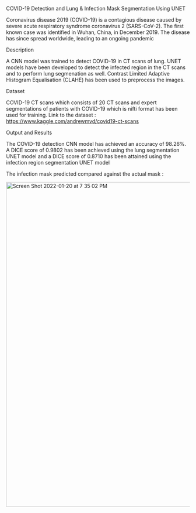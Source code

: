 COVID-19 Detection and Lung & Infection Mask Segmentation Using UNET


Coronavirus disease 2019 (COVID-19) is a contagious disease caused by severe acute respiratory syndrome coronavirus 2 (SARS-CoV-2). 
The first known case was identified in Wuhan, China, in December 2019. The disease has since spread worldwide, leading to an ongoing pandemic


Description

A CNN model was trained to detect COVID-19 in CT scans of lung. UNET models have been developed to detect the infected region in the CT scans and to perform lung segmenation as well. Contrast Limited Adaptive Histogram Equalisation (CLAHE) has been used to preprocess the images.


Dataset

COVID-19 CT scans which consists of 20 CT scans and expert segmentations of patients with COVID-19 which is nifti format has been used for training.
Link to the dataset : https://www.kaggle.com/andrewmvd/covid19-ct-scans


Output and Results

The COVID-19 detection CNN model has achieved an accuracy of 98.26%. A DICE score of 0.9802 has been achieved using the lung segmentation UNET model and a DICE score of 0.8710 has been attained using the infection region segmentation UNET model

The infection mask predicted compared against the actual mask : 

<img width="887" alt="Screen Shot 2022-01-20 at 7 35 02 PM" src="https://user-images.githubusercontent.com/40431641/150485324-4c17ba0b-1835-4fac-9a22-a52c882a1047.png">
